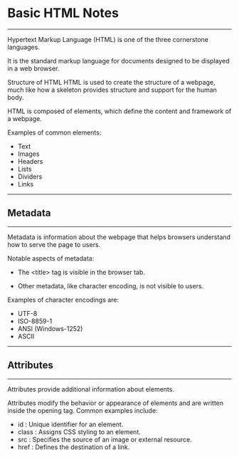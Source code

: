 # Basic HTML Notes

---

<span class="emphasis">Hypertext Markup Language</span> <span class="secondEmphasis">(HTML)</span> is one of the <span class="emphasis">three</span> cornerstone <span class="emphasis">languages</span>.

It is the <span class="emphasis">standard</span> markup language for <span class="emphasis">documents</span> designed to be displayed in a <span class="emphasis">web browser</span>.

Structure of HTML
<span class="emphasis">HTML</span> is used to create the <span class="emphasis">structure</span> of a <span class="emphasis">webpage</span>, much like how a skeleton provides structure and support for the human body.

HTML is composed of <span class="emphasis">elements</span>, which define the <span class="emphasis">content</span> and framework of a webpage.

Examples of common <span class="emphasis">elements</span>:

<span class="bullet3">

- Text
- Images
- Headers
- Lists
- Dividers
- Links

</span>

---

## Metadata

---

<span class="emphasis">Metadata</span> is information about the <span class="emphasis">webpage</span> that helps browsers understand how to serve the page to users.

Notable aspects of metadata:

- The <span><</span>title<span>></span> tag is visible in the browser tab.

- Other metadata, like character encoding, is not visible to users.

Examples of character encodings are:

<span class="bullet1">

- UTF-8
- ISO-8859-1
- ANSI (Windows-1252)
- ASCII

</span>

---

## Attributes

---

<span class="emphasis">Attributes</span> provide additional information about elements.

Attributes modify the behavior or appearance of elements and are written inside the opening tag. Common examples include:

- <span class="emphasis">id</span> : Unique identifier for an element.
- <span class="emphasis">class</span> : Assigns CSS styling to an element.
- <span class="emphasis">src</span> : Specifies the source of an image or external resource.
- <span class="emphasis">href</span> : Defines the destination of a link.
